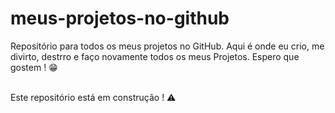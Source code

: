 # meus-projetos-no-github
 Repositório para todos os meus projetos no GitHub. Aqui é onde eu crio, me divirto, destrro e faço novamente todos os meus Projetos. Espero que gostem ! 😁<br>
 <br>
 
 Este repositório está em construção ! ⚠️
 <br>

